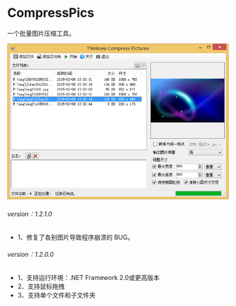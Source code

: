 # CompressPics
一个批量图片压缩工具。

![demo.png](demo.png)

###### version：1.2.1.0
+ 1、修复了各别图片导致程序崩溃的 BUG。

###### version：1.2.0.0
+ 1、支持运行环境：.NET Framework 2.0或更高版本
+ 2、支持鼠标拖拽
+ 3、支持单个文件和子文件夹
